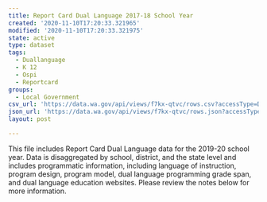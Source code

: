 ```yaml
---
title: Report Card Dual Language 2017-18 School Year
created: '2020-11-10T17:20:33.321965'
modified: '2020-11-10T17:20:33.321975'
state: active
type: dataset
tags:
  - Duallanguage
  - K 12
  - Ospi
  - Reportcard
groups:
  - Local Government
csv_url: 'https://data.wa.gov/api/views/f7kx-qtvc/rows.csv?accessType=DOWNLOAD'
json_url: 'https://data.wa.gov/api/views/f7kx-qtvc/rows.json?accessType=DOWNLOAD'
layout: post

---
```

This file includes Report Card Dual Language data for the 2019-20 school year. Data is disaggregated by school, district, and the state level and includes programmatic information, including language of instruction, program design, program model, dual language programming grade span, and dual language education websites. Please review the notes below for more information.
